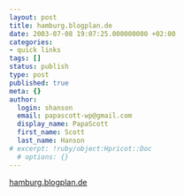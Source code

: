 ```yaml
---
layout: post
title: hamburg.blogplan.de
date: 2003-07-08 19:07:25.000000000 +02:00
categories:
- quick links
tags: []
status: publish
type: post
published: true
meta: {}
author:
  login: shanson
  email: papascott-wp@gmail.com
  display_name: PapaScott
  first_name: Scott
  last_name: Hanson
# excerpt: !ruby/object:Hpricot::Doc
  # options: {}
---
```

<p><a title="I'm south of Hittfeld" href="http://hamburg.blogplan.de/">hamburg.blogplan.de</a></p>
